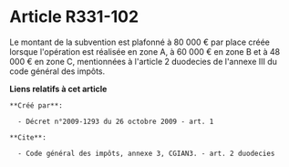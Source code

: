 # Article R331-102

Le montant de la subvention est plafonné à 80 000 € par place créée lorsque l'opération est réalisée en zone A, à 60 000 € en
zone B et à 48 000 € en zone C, mentionnées à l'article 2 duodecies de l'annexe III du code général des impôts.

**Liens relatifs à cet article**

	**Créé par**:

	  - Décret n°2009-1293 du 26 octobre 2009 - art. 1

	**Cite**:

	  - Code général des impôts, annexe 3, CGIAN3. - art. 2 duodecies
